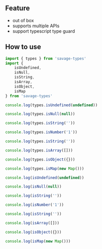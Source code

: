 ## Feature

- out of box
- supports multiple APIs
- support typescript type guard

## How to use

```typescript
import { types } from 'savage-types'
import {
	isUndefined,
	isNull,
	isString,
	isArray,
	isObject,
	isMap
} from 'savage-types'

console.log(types.isUndefined(undefined))

console.log(types.isNull(null))

console.log(types.isString(''))

console.log(types.isNumber('1'))

console.log(types.isString(''))

console.log(types.isArray([]))

console.log(types.isObject({}))

console.log(types.isMap(new Map()))

console.log(isUndefined(undefined))

console.log(isNull(null))

console.log(isString(''))

console.log(isNumber('1'))

console.log(isString(''))

console.log(isArray([]))

console.log(isObject({}))

console.log(isMap(new Map()))

```

